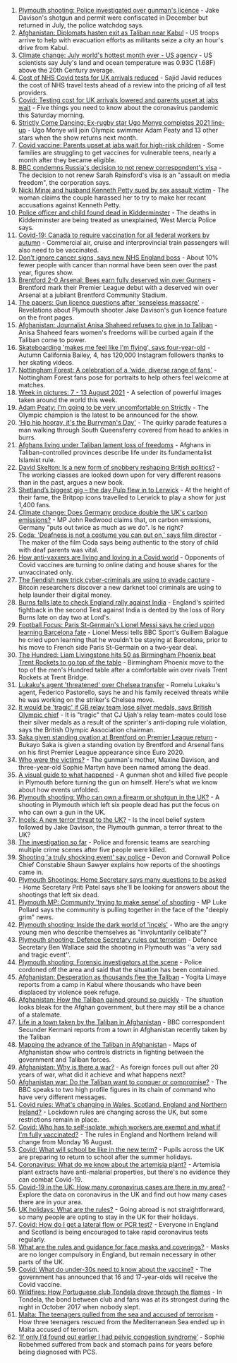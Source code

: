 1. [Plymouth shooting: Police investigated over gunman's licence](https://www.bbc.co.uk/news/uk-england-devon-58209726) - Jake Davison's shotgun and permit were confiscated in December but returned in July, the police watchdog says.
2. [Afghanistan: Diplomats hasten exit as Taliban near Kabul](https://www.bbc.co.uk/news/world-asia-58206400) - US troops arrive to help with evacuation efforts as militants seize a city an hour's drive from Kabul.
3. [Climate change: July world's hottest month ever - US agency](https://www.bbc.co.uk/news/world-us-canada-58208792) - US scientists say July's land and ocean temperature was 0.93C (1.68F) above the 20th Century average.
4. [Cost of NHS Covid tests for UK arrivals reduced](https://www.bbc.co.uk/news/business-58206517) - Sajid Javid reduces the cost of NHS travel tests ahead of a review into the pricing of all test providers.
5. [Covid: Testing cost for UK arrivals lowered and parents upset at jabs wait](https://www.bbc.co.uk/news/uk-58212052) - Five things you need to know about the coronavirus pandemic this Saturday morning.
6. [Strictly Come Dancing: Ex-rugby star Ugo Monye completes 2021 line-up](https://www.bbc.co.uk/news/entertainment-arts-58089932) - Ugo Monye will join Olympic swimmer Adam Peaty and 13 other stars when the show returns next month.
7. [Covid vaccine: Parents upset at jabs wait for high-risk children](https://www.bbc.co.uk/news/health-58179302) - Some families are struggling to get vaccines for vulnerable teens, nearly a month after they became eligible.
8. [BBC condemns Russia's decision to not renew correspondent's visa](https://www.bbc.co.uk/news/world-europe-58203842) - The decision to not renew Sarah Rainsford's visa is an "assault on media freedom", the corporation says.
9. [Nicki Minaj and husband Kenneth Petty sued by sex assault victim](https://www.bbc.co.uk/news/world-us-canada-58209403) - The woman claims the couple harassed her to try to make her recant accusations against Kenneth Petty.
10. [Police officer and child found dead in Kidderminster](https://www.bbc.co.uk/news/uk-england-hereford-worcester-58205396) - The deaths in Kidderminster are being treated as unexplained, West Mercia Police says.
11. [Covid-19: Canada to require vaccination for all federal workers by autumn](https://www.bbc.co.uk/news/world-us-canada-58208791) - Commercial air, cruise and interprovincial train passengers will also need to be vaccinated.
12. [Don't ignore cancer signs, says new NHS England boss](https://www.bbc.co.uk/news/health-58199169) - About 10% fewer people with cancer than normal have been seen over the past year, figures show.
13. [Brentford 2-0 Arsenal: Bees earn fully deserved win over Gunners](https://www.bbc.co.uk/sport/football/58109868) - Brentford mark their Premier League debut with a deserved win over Arsenal at a jubilant Brentford Community Stadium.
14. [The papers: Gun licence questions after 'senseless massacre'](https://www.bbc.co.uk/news/blogs-the-papers-58209181) - Revelations about Plymouth shooter Jake Davison's gun licence feature on the front pages.
15. [Afghanistan: Journalist Anisa Shaheed refuses to give in to Taliban](https://www.bbc.co.uk/news/world-asia-58175088) - Anisa Shaheed fears women's freedoms will be curbed again if the Taliban come to power.
16. [Skateboarding 'makes me feel like I'm flying', says four-year-old](https://www.bbc.co.uk/news/uk-england-sussex-58159663) - Autumn California Bailey, 4, has 120,000 Instagram followers thanks to her skating videos.
17. [Nottingham Forest: A celebration of a 'wide, diverse range of fans'](https://www.bbc.co.uk/news/uk-england-nottinghamshire-58201036) - Nottingham Forest fans pose for portraits to help others feel welcome at matches.
18. [Week in pictures: 7 - 13 August 2021](https://www.bbc.co.uk/news/in-pictures-58187378) - A selection of powerful images taken around the world this week.
19. [Adam Peaty: I'm going to be very uncomfortable on Strictly](https://www.bbc.co.uk/news/newsbeat-58203082) - The Olympic champion is the latest to be announced for the show.
20. ['Hip hip hooray, it's the Burryman's Day'](https://www.bbc.co.uk/news/uk-scotland-edinburgh-east-fife-58201759) - The quirky parade features a man walking through South Queensferry covered from head to ankles in burrs.
21. [Afghans living under Taliban lament loss of freedoms](https://www.bbc.co.uk/news/world-asia-58191440) - Afghans in Taliban-controlled provinces describe life under its fundamentalist Islamist rule.
22. [David Skelton: Is a new form of snobbery reshaping British politics?](https://www.bbc.co.uk/news/uk-politics-58186519) - The working classes are looked down upon for very different reasons than in the past, argues a new book.
23. [Shetland’s biggest gig – the day Pulp flew in to Lerwick](https://www.bbc.co.uk/news/uk-scotland-north-east-orkney-shetland-57599869) - At the height of their fame, the Britpop icons travelled to Lerwick to play a show for just 1,400 fans.
24. [Climate change: Does Germany produce double the UK's carbon emissions?](https://www.bbc.co.uk/news/58148881) - MP John Redwood claims that, on carbon emissions, Germany "puts out twice as much as we do". Is he right?
25. [Coda: 'Deafness is not a costume you can put on,' says film director](https://www.bbc.co.uk/news/entertainment-arts-58058653) - The maker of the film Coda says being authentic to the story of child with deaf parents was vital.
26. [How anti-vaxxers are living and loving in a Covid world](https://www.bbc.co.uk/news/blogs-trending-58146525) - Opponents of Covid vaccines are turning to online dating and house shares for the unvaccinated only.
27. [The fiendish new trick cyber-criminals are using to evade capture](https://www.bbc.co.uk/news/technology-58176113) - Bitcoin researchers discover a new darknet tool criminals are using to help launder their digital money.
28. [Burns falls late to check England rally against India](https://www.bbc.co.uk/sport/cricket/58207135) - England's spirited fightback in the second Test against India is dented by the loss of Rory Burns late on day two at Lord's.
29. [Football Focus: Paris St-Germain's Lionel Messi says he cried upon learning Barcelona fate](https://www.bbc.co.uk/sport/av/football/58201646) - Lionel Messi tells BBC Sport's Guillem Balague he cried upon learning that he wouldn't be staying at Barcelona, prior to his move to French side Paris St-Germain on a two-year deal.
30. [The Hundred: Liam Livingstone hits 50 as Birmingham Phoenix beat Trent Rockets to go top of the table](https://www.bbc.co.uk/sport/cricket/58206850) - Birmingham Phoenix move to the top of the men's Hundred table after a comfortable win over rivals Trent Rockets at Trent Bridge.
31. [Lukaku's agent 'threatened' over Chelsea transfer](https://www.bbc.co.uk/sport/football/58207452) - Romelu Lukaku's agent, Federico Pastorello, says he and his family received threats while he was working on the striker's Chelsea move.
32. [It would be 'tragic' if GB relay team lose silver medals, says British Olympic chief](https://www.bbc.co.uk/sport/athletics/58205602) - It is "tragic" that CJ Ujah's relay team-mates could lose their silver medals as a result of the sprinter's anti‑doping rule violation, says the British Olympic Association chairman.
33. [Saka given standing ovation at Brentford on Premier League return](https://www.bbc.co.uk/sport/football/58208713) - Bukayo Saka is given a standing ovation by Brentford and Arsenal fans on his first Premier League appearance since Euro 2020.
34. [Who were the victims?](https://www.bbc.co.uk/news/uk-58202760) - The gunman's mother, Maxine Davison, and three-year-old Sophie Martyn have been named among the dead.
35. [A visual guide to what happened](https://www.bbc.co.uk/news/uk-england-devon-58200336) - A gunman shot and killed five people in Plymouth before turning the gun on himself. Here's what we know about how events unfolded.
36. [Plymouth shooting: Who can own a firearm or shotgun in the UK?](https://www.bbc.co.uk/news/uk-58198857) - A shooting in Plymouth which left six people dead has put the focus on who can own a gun in the UK.
37. [Incels: A new terror threat to the UK?](https://www.bbc.co.uk/news/uk-58207064) - Is the incel belief system followed by Jake Davison, the Plymouth gunman, a terror threat to the UK?
38. [The investigation so far](https://www.bbc.co.uk/news/uk-58200018) - Police and forensic teams are searching multiple crime scenes after five people were killed.
39. [Shooting 'a truly shocking event' say police](https://www.bbc.co.uk/news/uk-58198081) - Devon and Cornwall Police Chief Constable Shaun Sawyer explains how reports of the shootings came in.
40. [Plymouth Shootings: Home Secretary says many questions to be asked](https://www.bbc.co.uk/news/uk-58200691) - Home Secretary Priti Patel says she'll be looking for answers about the shootings that left six dead.
41. [Plymouth MP: Community 'trying to make sense' of shooting](https://www.bbc.co.uk/news/uk-58198078) - MP Luke Pollard says the community is pulling together in the face of the "deeply grim" news.
42. [Plymouth shooting: Inside the dark world of 'incels'](https://www.bbc.co.uk/news/blogs-trending-44053828) - Who are the angry young men who describe themselves as "involuntarily celibate"?
43. [Plymouth shooting: Defence Secretary rules out terrorism](https://www.bbc.co.uk/news/uk-58198079) - Defence Secretary Ben Wallace said the shooting in Plymouth was ''a very sad and tragic event''.
44. [Plymouth shooting: Forensic investigators at the scene](https://www.bbc.co.uk/news/uk-58200017) - Police cordoned off the area and said that the situation has been contained.
45. [Afghanistan: Desperation as thousands flee the Taliban](https://www.bbc.co.uk/news/world-asia-58191043) - Yogita Limaye reports from a camp in Kabul where thousands who have been displaced by violence seek refuge.
46. [Afghanistan: How the Taliban gained ground so quickly](https://www.bbc.co.uk/news/world-asia-58187410) - The situation looks bleak for the Afghan government, but there may still be a chance of a stalemate.
47. [Life in a town taken by the Taliban in Afghanistan](https://www.bbc.co.uk/news/world-asia-58194378) - BBC correspondent Secunder Kermani reports from a town in Afghanistan recently taken by the Taliban
48. [Mapping the advance of the Taliban in Afghanistan](https://www.bbc.co.uk/news/world-asia-57933979) - Maps of Afghanistan show who controls districts in fighting between the government and Taliban forces.
49. [Afghanistan: Why is there a war?](https://www.bbc.co.uk/news/world-asia-49192495) - As foreign forces pull out after 20 years of war, what did it achieve and what happens next?
50. [Afghanistan war: Do the Taliban want to conquer or compromise?](https://www.bbc.co.uk/news/world-asia-58181670) - The BBC speaks to two high profile figures in its chain of command who have very different messages.
51. [Covid rules: What's changing in Wales, Scotland, England and Northern Ireland?](https://www.bbc.co.uk/news/explainers-52530518) - Lockdown rules are changing across the UK, but some restrictions remain in place.
52. [Covid: Who has to self-isolate, which workers are exempt and what if I'm fully vaccinated?](https://www.bbc.co.uk/news/explainers-54239922) - The rules in England and Northern Ireland will change from Monday 16 August.
53. [Covid: What will school be like in the new term?](https://www.bbc.co.uk/news/education-51643556) - Pupils across the UK are preparing to return to school after the summer holidays.
54. [Coronavirus: What do we know about the artemisia plant?](https://www.bbc.co.uk/news/world-africa-53484298) - Artemisia plant extracts have anti-malarial properties, but there's no evidence they can combat Covid-19.
55. [Covid-19 in the UK: How many coronavirus cases are there in my area?](https://www.bbc.co.uk/news/uk-51768274) - Explore the data on coronavirus in the UK and find out how many cases there are in your area.
56. [UK holidays: What are the rules?](https://www.bbc.co.uk/news/explainers-52646738) - Going abroad is not straightforward, so many people are opting to stay in the UK for their holidays.
57. [Covid: How do I get a lateral flow or PCR test?](https://www.bbc.co.uk/news/health-51943612) - Everyone in England and Scotland is being encouraged to take rapid coronavirus tests regularly.
58. [What are the rules and guidance for face masks and coverings?](https://www.bbc.co.uk/news/health-51205344) - Masks are no longer compulsory in England, but remain necessary in other parts of the UK.
59. [Covid: What do under-30s need to know about the vaccine?](https://www.bbc.co.uk/news/health-57273875) - The government has announced that 16 and 17-year-olds will receive the Covid vaccine.
60. [Wildfires: How Portuguese club Tondela drove through the flames](https://www.bbc.co.uk/sport/football/58101546) - In Tondela, the bond between club and fans was at its strongest during the night in October 2017 when nobody slept.
61. [Malta: The teenagers pulled from the sea and accused of terrorism](https://www.bbc.co.uk/news/world-57988934) - How three teenagers rescued from the Mediterranean Sea ended up in Malta accused of terrorism.
62. [‘If only I’d found out earlier I had pelvic congestion syndrome’](https://www.bbc.co.uk/news/stories-58030699) - Sophie Robehmed suffered from back and stomach pains for years before being diagnosed with PCS.
